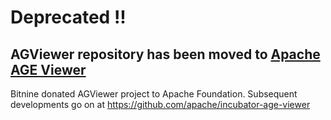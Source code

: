 # Deprecated !!

## AGViewer repository has been moved to [Apache AGE Viewer](https://github.com/apache/incubator-age-viewer)

Bitnine donated AGViewer project to Apache Foundation.
Subsequent developments go on at https://github.com/apache/incubator-age-viewer 


<!-- [![PRs Welcome](https://img.shields.io/badge/PRs-welcome-brightgreen.svg?style=flat-square)](http://makeapullrequest.com)
# Goal of AGViewer

AGViewer is graph visualisation tool, for AgensGraph or Apache AGE.

# Recommend Node Version & install module
- node js 14.16.0
- npm install pm2

# How to use this image
```
docker run \
    --publish=3001:3001 \
    --name=agviewer \
    bitnine/agviewer:latest
```

# How to run using command
```
npm run setup
npm run start
```
# How to build using command
```
npm run setup-backend
npm run build-front
pm2 stop ag-viewer-develop
pm2 delete ag-viewer-develop
pm2 start ecosystem.config.js
```

# License
AGViewer is licensed under the Apache License, Version 2.0. See LICENSE for the full license text. -->
